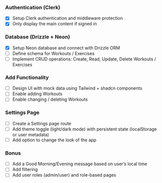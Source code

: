### Authentication (Clerk)

- [x] Setup Clerk authentication and middleware protection
- [x] Only display the main content if signed in

### Database (Drizzle + Neon)

- [x] Setup Neon database and connect with Drizzle ORM
- [ ] Define schema for Workouts / Exercises
- [ ] Implement CRUD operations: Create, Read, Update, Delete Workouts / Exercises

### Add Functionality

- [ ] Design UI with mock data using Tailwind + shadcn components
- [ ] Enable adding Workouts
- [ ] Enable changing / deleting Workouts

### Settings Page

- [ ] Create a Settings page route
- [ ] Add theme toggle (light/dark mode) with persistent state (localStorage or user metadata)
- [ ] Add option to change the look of the app

### Bonus

- [ ] Add a Good Morning/Evening message based on user’s local time
- [ ] Add filtering
- [ ] Add user roles (admin/user) and role-based pages
